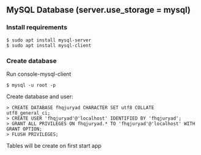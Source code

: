 ## MySQL Database  (server.use_storage = mysql)

### Install requirements

```
$ sudo apt install mysql-server
$ sudo apt install mysql-client
```

### Create database

Run console-mysql-client
```
$ mysql -u root -p
```
Create database and user:

```
> CREATE DATABASE fhqjuryad CHARACTER SET utf8 COLLATE utf8_general_ci;
> CREATE USER 'fhqjuryad'@'localhost' IDENTIFIED BY 'fhqjuryad';
> GRANT ALL PRIVILEGES ON fhqjuryad.* TO 'fhqjuryad'@'localhost' WITH GRANT OPTION;
> FLUSH PRIVILEGES;
```

Tables will be create on first start app

